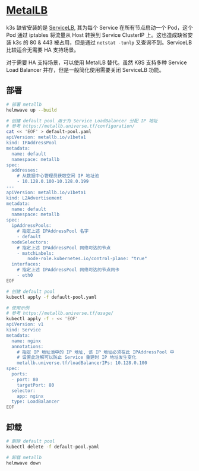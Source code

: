 # [MetalLB](https://metallb.universe.tf/)

k3s 缺省安装的是 [ServiceLB](https://docs.k3s.io/zh/networking/networking-services#service-load-balancer), 其为每个 Service 在所有节点启动一个 Pod，这个 Pod 通过 iptables 将流量从 Host 转换到 Service ClusterIP 上。这也造成缺省安装 k3s 的 80 & 443
被占用，但是通过 `netstat -tunlp` 又查询不到。ServiceLB 比较适合无需要 HA 支持场景。

对于需要 HA 支持场景，可以使用 MetalLB 替代。虽然 K8S 支持多种 Service Load Balancer 并存，但是一般简化使用需要关闭 ServiceLB 功能。


## 部署

```sh
# 部署 metallb
helmwave up --build
```

```sh
# 创建 default pool 用于为 Service LoadBalancer 分配 IP 地址
# 参考 https://metallb.universe.tf/configuration/
cat << 'EOF' > default-pool.yaml
apiVersion: metallb.io/v1beta1
kind: IPAddressPool
metadata:
  name: default
  namespace: metallb
spec:
  addresses:
    # 从数据中心管理员获取空闲 IP 地址池
    - 10.128.0.100-10.128.0.199
---
apiVersion: metallb.io/v1beta1
kind: L2Advertisement
metadata:
  name: default
  namespace: metallb
spec:
  ipAddressPools:
    # 指定上述 IPAddressPool 名字
    - default
  nodeSelectors:
    # 指定上述 IPAddressPool 网络可达的节点
    - matchLabels:
        node-role.kubernetes.io/control-plane: "true"
  interfaces:
    # 指定上述 IPAddressPool 网络可达的节点网卡
    - eth0
EOF

# 创建 default pool
kubectl apply -f default-pool.yaml
```


```sh
# 使用示例
# 参考 https://metallb.universe.tf/usage/ 
kubectl apply -f - << 'EOF'
apiVersion: v1
kind: Service
metadata:
  name: nginx
  annotations:
    # 指定 IP 地址池中的 IP 地址, 该 IP 地址必须在此 IPAddressPool 中
    # 设置此注解可以防止 Service 重建时 IP 地址发生变化
    metallb.universe.tf/loadBalancerIPs: 10.128.0.100
spec:
  ports:
  - port: 80
    targetPort: 80
  selector:
    app: nginx
  type: LoadBalancer
EOF
```

## 卸载

```sh 
# 删除 default pool
kubectl delete -f default-pool.yaml
```

```sh
# 卸载 metallb
helmwave down
```
